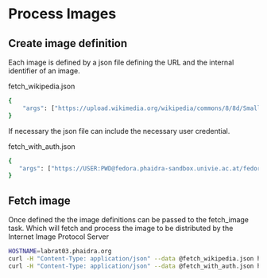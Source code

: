 # Process Images

## Create image definition

Each image is defined by a json file defining the URL and the internal identifier of an image.

fetch_wikipedia.json

```bash
{
    "args": ["https://upload.wikimedia.org/wikipedia/commons/8/8d/Small_bodies_of_the_Solar_System.jpg", "Small_bodies_of_the_Solar_System"]
}
```

If necessary the json file can include the necessary user credential.

fetch_with_auth.json

 ```bash
{
    "args": ["https://USER:PWD@fedora.phaidra-sandbox.univie.ac.at/fedora/get/o:99045/bdef:Content/download", "99045"]
}
```

##  Fetch image

Once defined the the image definitions can be passed to the fetch_image task. Which will fetch and process the image to be distributed by the Internet Image Protocol Server

```bash
HOSTNAME=labrat03.phaidra.org
curl -H "Content-Type: application/json" --data @fetch_wikipedia.json http://$HOSTNAME/api/task/send-task/tasks.fetch_image
curl -H "Content-Type: application/json" --data @fetch_with_auth.json http://$HOSTNAME/api/task/send-task/tasks.fetch_image
```

